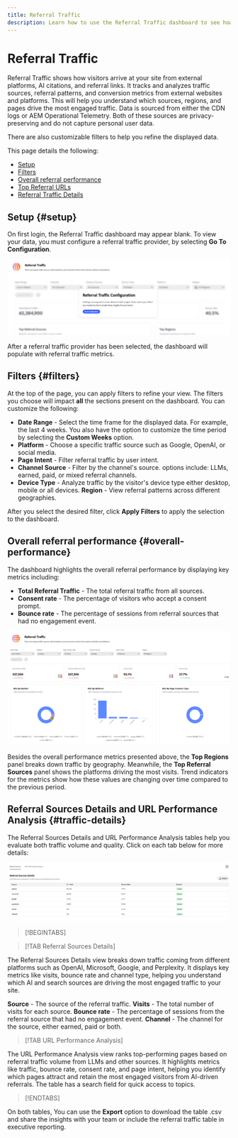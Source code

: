 ```yaml
---
title: Referral Traffic
description: Learn how to use the Referral Traffic dashboard to see how visitors arrive at your site from external platforms, AI citations, and referral links..
---
```


# Referral Traffic

Referral Traffic shows how visitors arrive at your site from external platforms, AI citations, and referral links. It tracks and analyzes traffic sources, referral patterns, and conversion metrics from external websites and platforms. This will help you understand which sources, regions, and pages drive the most engaged traffic. Data is sourced from either the CDN logs or AEM Operational Telemetry. Both of these sources are privacy-preserving and do not capture personal user data.

There are also customizable filters to help you refine the displayed data.

This page details the following:

* [Setup](#setup)
* [Filters](#filters)
* [Overall referral performance](#overall-performance)
* [Top Referral URLs](#top-referrals)
* [Referral Traffic Details](#traffic-details)

## Setup {#setup}

On first login, the Referral Traffic dashboard may appear blank. To view your data, you must configure a referral traffic provider, by selecting **Go To Configuration**.

![Referral Setup](/help/dashboards/assets/referral-setup1.png)

<!--- 1. Select your Source (either CDN logs or AEM Operational Telemetry).
2. Enter a primary contact email.
3. Click **Request activation** to enable data ingestion. Hiding this until confirmation from PM-->

After a referral traffic provider has been selected, the dashboard will populate with referral traffic metrics.

## Filters {#filters}

At the top of the page, you can apply filters to refine your view. The filters you choose will impact **all** the sections present on the dashboard. You can customize the following:

* **Date Range** - Select the time frame for the displayed data. For example, the last 4 weeks. You also have the option to customize the time period by selecting the **Custom Weeks** option.
* **Platform** - Choose a specific traffic source such as Google, OpenAI, or social media.
* **Page Intent**  - Filter referral traffic by user intent.
* **Channel Source** - Filter by the channel's source. options include: LLMs, earned, paid, or mixed referral channels.
* **Device Type** - Analyze traffic by the visitor's device type either desktop, mobile or all devices.
**Region** - View referral patterns across different geographies.

After you select the desired filter, click **Apply Filters** to apply the selection to the dashboard.

## Overall referral performance {#overall-performance}

The dashboard highlights the overall referral performance by displaying key metrics including:

* **Total Referral Traffic** - The total referral traffic from all sources.
* **Consent rate** -  The percentage of visitors who accept a consent prompt.
* **Bounce rate** - The percentage of sessions from referral sources that had no engagement event.

![Referral Page](/help/dashboards/assets/referral-traffic.png)

Besides the overall performance metrics presented above, the **Top Regions** panel breaks down traffic by geography. Meanwhile, the **Top Referral Sources** panel shows the platforms driving the most visits. Trend indicators for the metrics show how these values are changing over time compared to the previous period.

<!--## Top Referral URLs {#top-referrals}

The Top Referral URLs list surfaces your site’s most visited pages from referrals.

![Top Referral URLs](/help/dashboards/assets/top-url.png)-->

## Referral Sources Details and URL Performance Analysis {#traffic-details}

The Referral Sources Details and URL Performance Analysis tables help you evaluate both traffic volume and quality. Click on each tab below for more details:

![Referral Traffic Details](/help/dashboards/assets/traffic-details.png)

>[!BEGINTABS]

>[!TAB Referral Sources Details]

The Referral Sources Details view breaks down traffic coming from different platforms such as OpenAI, Microsoft, Google, and Perplexity. It displays key metrics like visits, bounce rate and channel type, helping you understand which AI and search sources are driving the most engaged traffic to your site.

**Source** - The source of the referral traffic.
**Visits** - The total number of visits for each source.
**Bounce rate** - The percentage of sessions from the referral source that had no engagement event.
**Channel** - The channel for the source, either earned, paid or both.

>[!TAB URL Performance Analysis]

The URL Performance Analysis view ranks top-performing pages based on referral traffic volume from LLMs and other sources. It highlights metrics like traffic, bounce rate, consent rate, and page intent, helping you identify which pages attract and retain the most engaged visitors from AI-driven referrals. The table has a search field for quick access to topics.

>[!ENDTABS]

On both tables, You can use the **Export** option to download the table .csv and share the insights with your team or include the referral traffic table in executive reporting.
